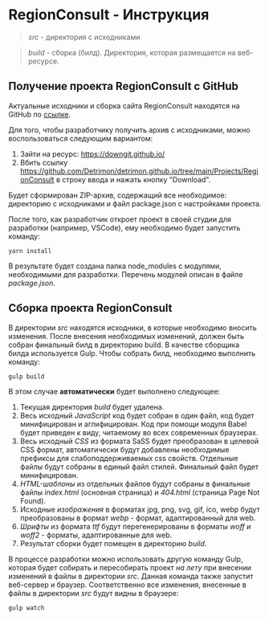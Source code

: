 # RegionConsult - Инструкция

> *src* - директория с исходниками

> *build* - сборка (билд). Директория, которая размещается на веб-ресурсе.

## Получение проекта RegionConsult с GitHub

Актуальные исходники и сборка сайта RegionConsult находятся на GitHub по [ссылке](https://github.com/Detrimon/detrimon.github.io/tree/main/Projects/RegionConsult "RegionConsult src & build").

Для того, чтобы разработчику получить архив с исходниками, можно воспользоваться следующим вариантом:
1. Зайти на ресурс: https://downgit.github.io/
2. Вбить ссылку https://github.com/Detrimon/detrimon.github.io/tree/main/Projects/RegionConsult в строку ввода и нажать кнопку "Download".

Будет сформирован ZIP-архив, содержащий все необходимое: директорию с исходниками и файл package.json с настройками проекта.

После того, как разработчик откроет проект в своей студии для разработки (например, VSCode), ему необходимо будет запустить команду:

	yarn install
	
В результате будет создана папка node_modules с модулями, необходимыми для разработки. Перечень модулей описан в файле *package.json*.

## Сборка проекта RegionConsult

В директории _src_ находятся исходники, в которые необходимо вносить изменения. После внесения необходимых изменений,
должен быть собран финальный билд в директорию build. В качестве сборщика билда используется Gulp. Чтобы собрать билд,
необходимо выполнить команду:

	gulp build

В этом случае **автоматически** будет выполнено следующее:
1. Текущая директория *build* будет удалена.
2. Весь исходный *JavaScript* код будет собран в один файл, код будет минифицирован и аглифицирован. Код при помощи модуля Babel будет приведен к виду, читаемому во всех современных браузерах.
3. Весь исходный *CSS* из формата SaSS будет преобразован в целевой CSS формат, автоматически будут добавлены необходимые префиксы для слабоподдерживаемых css свойств. Отдельные файлы будут собраны
в единый файл стилей. Финальный файл будет минифицирован.
4. *HTML-шаблоны* из отдельных файлов будут собраны в финальные файлы *index.html* (основная страница) и *404.html* (страница Page Not Found).
5. Исходные *изображения* в форматах jpg, png, svg, gif, ico, webp будут преобразованы в формат *webp* - формат, адаптированный для web.
6. *Шрифты* из формата *ttf* будут перегенерированы в форматы *woff и woff2* - форматы, адаптированные для web.
7. Результат сборки будет помещен в директорию *build*.

В процессе разработки можно использовать другую команду Gulp, которая будет собирать и пересобирать проект *на лету* при внесении изменений в файлы в директории *src*. Данная команда также запустит веб-сервер и браузер.
Соответственно все изменения, внесенные в файлы в директории *src* будут видны в браузере:

	gulp watch


